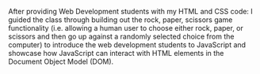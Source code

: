 After providing Web Development students with my HTML and CSS code:
I guided the class through building out the rock, paper, scissors game functionality (i.e. allowing a human user to choose either rock, paper, or scissors and then go up against a randomly selected choice from the computer) to introduce the web development students to JavaScript and showcase how JavaScript can interact with HTML elements in the Document Object Model (DOM).
